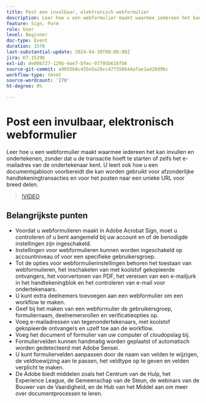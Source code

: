 ```yaml
---
title: Post een invulbaar, elektronisch webformulier
description: Leer hoe u een webformulier maakt waarmee iedereen het kan invullen en ondertekenen, zonder dat u de transactie hoeft te starten of zelfs het e-mailadres van de ondertekenaar kent.
feature: Sign, Form
role: User
level: Beginner
doc-type: Event
duration: 1570
last-substantial-update: 2024-04-30T00:00:00Z
jira: KT-15296
exl-id: de00b727-129b-4ae7-bfec-97795b616fb6
source-git-commit: a9055b8c455e5a28cc47f350644a7ae1a428d9bc
workflow-type: tm+mt
source-wordcount: '270'
ht-degree: 0%

---
```


# Post een invulbaar, elektronisch webformulier

Leer hoe u een webformulier maakt waarmee iedereen het kan invullen en ondertekenen, zonder dat u de transactie hoeft te starten of zelfs het e-mailadres van de ondertekenaar kent. U leert ook hoe u een documentsjabloon voorbereidt die kan worden gebruikt voor afzonderlijke handtekeningtransacties en voor het posten naar een unieke URL voor breed delen.

>[!VIDEO](https://video.tv.adobe.com/v/3428187/?learn=on)

## Belangrijkste punten

* Voordat u webformulieren maakt in Adobe Acrobat Sign, moet u controleren of u bent aangemeld bij uw account en of de benodigde instellingen zijn ingeschakeld.
* Instellingen voor webformulieren kunnen worden ingeschakeld op accountniveau of voor een specifieke gebruikersgroep.
* Tot de opties voor webformulierinstellingen behoren het toestaan van webformulieren, het inschakelen van met koolstof gekopieerde ontvangers, het voorvertonen van PDF, het vereisen van een e-mailjurk in het handtekeningblok en het controleren van e-mail voor ondertekenaars.
* U kunt extra deelnemers toevoegen aan een webformulier om een workflow te maken.
* Geef bij het maken van een webformulier de gebruikersgroep, formuliernaam, deelnemersrollen en verificatieopties op.
* Voeg e-mailadressen van tegenondertekenaars, met koolstof gekopieerde ontvangers en uzelf toe aan de workflow.
* Voeg het document of formulier van uw computer of cloudopslag bij.
* Formuliervelden kunnen handmatig worden geplaatst of automatisch worden gedetecteerd met Adobe Sensei.
* U kunt formuliervelden aanpassen door de naam van velden te wijzigen, de veldtoewijzing aan te passen, het veldtype op te geven en velden verplicht te maken.
* De Adobe biedt middelen zoals het Centrum van de Hulp, het Experience League, de Gemeenschap van de Steun, de webinars van de Bouwer van de Vaardigheid, en de Hub van het Middel aan om meer over documentprocessen te leren.
